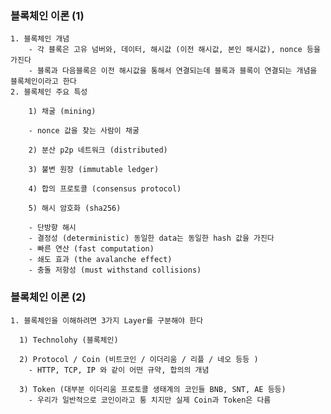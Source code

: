 ### 블록체인 이론 (1)

    1. 블록체인 개념
        - 각 블록은 고유 넘버와, 데이터, 해시값 (이전 해시값, 본인 해시값), nonce 등을 가진다
        - 블록과 다음블록은 이전 해시값을 통해서 연결되는데 블록과 블록이 연결되는 개념을 블록체인이라고 한다
    2. 블록체인 주요 특성

        1) 채굴 (mining)

        - nonce 값을 찾는 사람이 채굴

        2) 분산 p2p 네트워크 (distributed)

        3) 불변 원장 (immutable ledger)

        4) 합의 프로토콜 (consensus protocol)

        5) 해시 암호화 (sha256)

        - 단방향 해시
        - 결정성 (deterministic) 동일한 data는 동일한 hash 값을 가진다
        - 빠른 연산 (fast computation)
        - 쇄도 효과 (the avalanche effect)
        - 충돌 저항성 (must withstand collisions)

### 블록체인 이론 (2)

    1. 블록체인을 이해하려면 3가지 Layer를 구분해야 한다

      1) Technolohy (블록체인)

      2) Protocol / Coin (비트코인 / 이더리움 / 리플 / 네오 등등 )
        - HTTP, TCP, IP 와 같이 어떤 규약, 합의의 개념

      3) Token (대부분 이더리움 프로토콜 생태계의 코인들 BNB, SNT, AE 등등)
        - 우리가 일반적으로 코인이라고 퉁 치지만 실제 Coin과 Token은 다름
